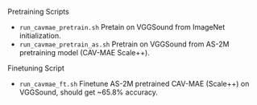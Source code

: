 Pretraining Scripts
- `run_cavmae_pretrain.sh` Pretain on VGGSound from ImageNet initialization.
- `run_cavmae_pretrain_as.sh` Pretrain on VGGSound from AS-2M pretraining model (CAV-MAE Scale++).

Finetuning Script
- `run_cavmae_ft.sh` Finetune AS-2M pretrained CAV-MAE (Scale++) on VGGSound, should get ~65.8% accuracy.
